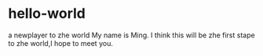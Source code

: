 # hello-world
a newplayer to zhe world
My name is Ming.
I think this will be zhe first stape to zhe world,I hope to meet you.
